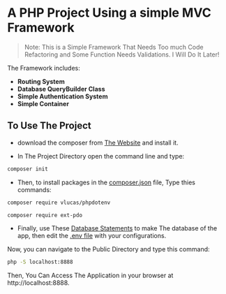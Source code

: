 # A PHP Project Using a simple MVC Framework

> Note: This is a Simple Framework That Needs Too much Code Refactoring and
> Some Function Needs Validations.
> I Will Do It Later!
 
The Framework includes:

- **Routing System**
- **Database QueryBuilder Class**
- **Simple Authentication System**
- **Simple Container**

## To Use The Project

- download the composer from [The Website](https://getcomposer.org/) and install it.

- In The Project Directory open the command line and type:
```bash
composer init
```
- Then, to install packages in the [composer.json](https://github.com/AhmedElazony/php-mvc-project/blob/main/composer.json) file, Type thies commands:
```bash
composer require vlucas/phpdotenv
```
```bash
composer require ext-pdo
```

- Finally, use These [Database Statements](https://github.com/AhmedElazony/php-mvc-project/blob/main/databaseFile.sql) to make The database of the app, then edit the [.env file](https://github.com/AhmedElazony/php-mvc-project/blob/main/.env) with your configurations.

Now, you can navigate to the Public Directory and type this command:
```bash
php -S localhost:8888
```
Then, You Can Access The Application in your browser at http://localhost:8888.